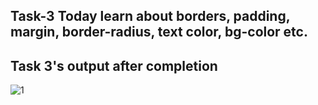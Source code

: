 ## Task-3 Today learn about borders, padding, margin, border-radius, text color, bg-color etc.


## Task 3's output after completion

![1](https://github.com/ZAHIDKHATTAKCS/Tasks/assets/103638880/ba5a79fc-96c8-439a-a0bc-d37b485a2f20)
